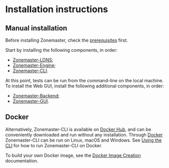 # Installation instructions

## Manual installation

Before installing Zonemaster, check the [prerequisites] first.

Start by installing the following components, in order:

 * [Zonemaster-LDNS];
 * [Zonemaster-Engine];
 * [Zonemaster-CLI].

At this point, tests can be run from the command-line on the local machine. To install the Web GUI, install the following additional components, in order:

 * [Zonemaster-Backend];
 * [Zonemaster-GUI].

## Docker

Alternatively, Zonemaster-CLI is available on [Docker Hub], and can be
conveniently downloaded and run without any installation. Through [Docker]
Zonemaster-CLI can be run on Linux, macOS and Windows. See [Using the CLI] for
how to run Zonemaster-CLI on Docker.

To build your own Docker image, see the [Docker Image Creation] documentation.

[Docker Hub]:                          https://hub.docker.com/u/zonemaster
[Docker Image Creation]:               ../../internal/maintenance/ReleaseProcess-create-docker-image.md
[Docker]:                              https://www.docker.com/get-started/
[prerequisites]:                       prerequisites.md
[Using the CLI]:                       ../using/cli.md
[Zonemaster-Backend]:                  zonemaster-backend.md
[Zonemaster-CLI]:                      zonemaster-cli.md
[Zonemaster-Engine]:                   zonemaster-engine.md
[Zonemaster-GUI]:                      zonemaster-gui.md
[Zonemaster-LDNS]:                     zonemaster-ldns.md
